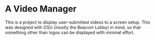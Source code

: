 # A Video Manager

This is a project to display user-submitted videos to a screen setup. This was designed with DSU (mostly the Beacom Lobby) in mind, so that something other than logos can be displayed with minimal effort.
